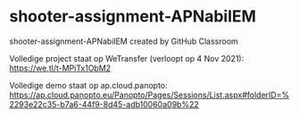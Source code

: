 # shooter-assignment-APNabilEM
shooter-assignment-APNabilEM created by GitHub Classroom

Volledige project staat op WeTransfer (verloopt op 4 Nov 2021):
https://we.tl/t-MPiTx1ObM2

Volledige demo staat op ap.cloud.panopto:
https://ap.cloud.panopto.eu/Panopto/Pages/Sessions/List.aspx#folderID=%2293e22c35-b7a6-44f9-8d45-adb10060a09b%22



